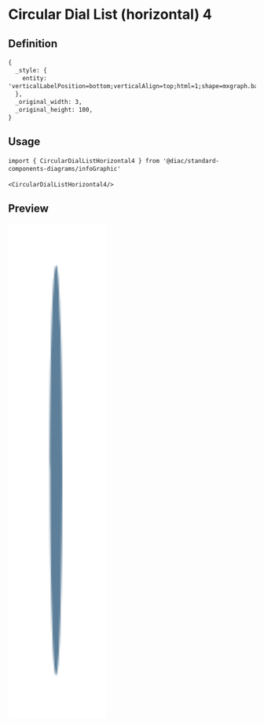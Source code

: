 # Circular Dial List (horizontal) 4

## Definition

```
{
  _style: { 
    entity: 'verticalLabelPosition=bottom;verticalAlign=top;html=1;shape=mxgraph.basic.donut;dx=10;strokeColor=none;fillColor=#5D7F99;fontSize=12;fontColor=#23445D;align=center;fontStyle=1;',
  },
  _original_width: 3,
  _original_height: 100,
}
```

## Usage

```
import { CircularDialListHorizontal4 } from '@diac/standard-components-diagrams/infoGraphic'

<CircularDialListHorizontal4/>
```

## Preview

<img src="./circular-dial-list-horizontal-4.png" width="200"/>
